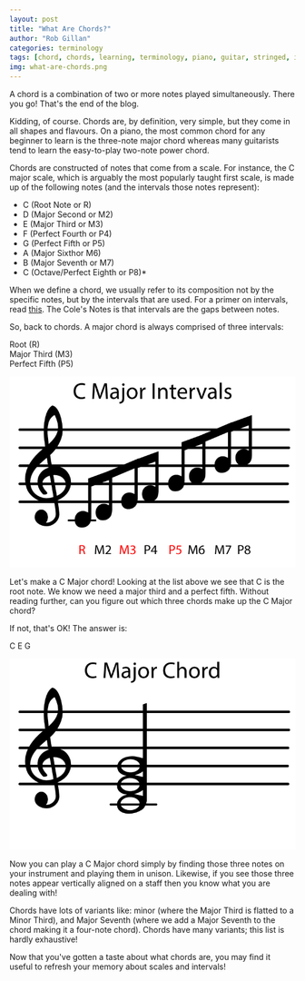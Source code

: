 ```yaml
---
layout: post
title: "What Are Chords?"
author: "Rob Gillan"
categories: terminology
tags: [chord, chords, learning, terminology, piano, guitar, stringed, instruments, instrument]
img: what-are-chords.png
---
```

A chord is a combination of two or more notes played simultaneously. There you go! That's the end of the blog.

Kidding, of course. Chords are, by definition, very simple, but they come in all shapes and flavours. On a piano, the most common chord for any beginner to learn is the three-note major chord whereas many guitarists tend to learn the easy-to-play two-note power chord.

Chords are constructed of notes that come from a scale. For instance, the C major scale, which is arguably the most popularly taught first scale, is made up of the following notes (and the intervals those notes represent):

 - C (Root Note or R)
 - D (Major Second or M2)
 - E (Major Third or M3)
 - F (Perfect Fourth or P4)
 - G (Perfect Fifth or P5)
 - A (Major Sixthor  M6)
 - B (Major Seventh or M7)
 - C (Octave/Perfect Eighth or P8)\*

When we define a chord, we usually refer to its composition not by the specific notes, but by the intervals that are used. For a primer on intervals, read [this]. The Cole's Notes is that intervals are the gaps between notes.

So, back to chords. A major chord is always comprised of three intervals:

Root (R)  
Major Third (M3)  
Perfect Fifth (P5)  

![C Major Intervals](/assets/img/whatarechords/c-major-intervals.png)

Let's make a C Major chord! Looking at the list above we see that C is the root note. We know we need a major third and a perfect fifth. Without reading further, can you figure out which three chords make up the C Major chord?

If not, that's OK! The answer is:

C E G

![C Major chord on a stave](/assets/img/whatarechords/c-major-chord.png)

 Now you can play a C Major chord simply by finding those three notes on your instrument and playing them in unison. Likewise, if you see those three notes appear vertically aligned on a staff then you know what you are dealing with!

 Chords have lots of variants like: minor (where the Major Third is flatted to a Minor Third), and Major Seventh (where we add a Major Seventh to the chord making it a four-note chord). Chords have many variants; this list is hardly exhaustive!

 Now that you've gotten a taste about what chords are, you may find it useful to refresh your memory about scales and intervals!

 [this]: https://en.wikipedia.org/wiki/Interval_(music)
